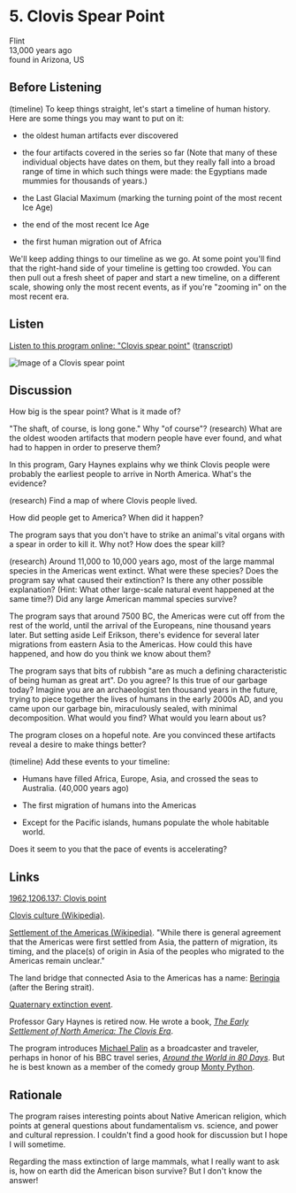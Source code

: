 # 5. Clovis Spear Point

Flint  
13,000 years ago  
found in Arizona, US


## Before Listening

(timeline) To keep things straight, let's start a timeline of human
history. Here are some things you may want to put on it:

*   the oldest human artifacts ever discovered

*   the four artifacts covered in the series so far (Note that many of
    these individual objects have dates on them, but they really fall
    into a broad range of time in which such things were made: the
    Egyptians made mummies for thousands of years.)

*   the Last Glacial Maximum (marking the turning point of the most
    recent Ice Age)

*   the end of the most recent Ice Age

*   the first human migration out of Africa

We'll keep adding things to our timeline as we go. At some point you'll
find that the right-hand side of your timeline is getting too crowded.
You can then pull out a fresh sheet of paper and start a new timeline,
on a different scale, showing only the most recent events, as if you're
"zooming in" on the most recent era.


## Listen

[Listen to this program online:
"Clovis spear point"](http://www.bbc.co.uk/ahistoryoftheworld/objects/hLAME-wiTyaZU2KQf-P5vA)
([transcript](http://www.bbc.co.uk/ahistoryoftheworld/about/transcripts/episode5/))

![Image of a Clovis spear point](https://upload.wikimedia.org/wikipedia/commons/thumb/3/34/Clovis_spear_point.jpg/375px-Clovis_spear_point.jpg)


## Discussion

How big is the spear point? What is it made of?

"The shaft, of course, is long gone." Why "of course"? (research) What
are the oldest wooden artifacts that modern people have ever found, and
what had to happen in order to preserve them?

In this program, Gary Haynes explains why we think Clovis people were
probably the earliest people to arrive in North America. What's the
evidence?

(research) Find a map of where Clovis people lived.

How did people get to America? When did it happen?

The program says that you don't have to strike an animal's vital organs
with a spear in order to kill it. Why not? How does the spear kill?

(research) Around 11,000 to 10,000 years ago, most of the large mammal
species in the Americas went extinct. What were these species? Does the
program say what caused their extinction? Is there any other possible
explanation? (Hint: What other large-scale natural event happened at
the same time?) Did any large American mammal species survive?

The program says that around 7500 BC, the Americas were cut off from the
rest of the world, until the arrival of the Europeans, nine thousand
years later. But setting aside Leif Erikson, there's evidence for
several later migrations from eastern Asia to the Americas. How could
this have happened, and how do you think we know about them?

The program says that bits of rubbish "are as much a defining
characteristic of being human as great art". Do you agree? Is this true
of our garbage today? Imagine you are an archaeologist ten thousand
years in the future, trying to piece together the lives of humans in the
early 2000s AD, and you came upon our garbage bin, miraculously sealed,
with minimal decomposition. What would you find? What would you learn
about us?

The program closes on a hopeful note. Are you convinced these artifacts
reveal a desire to make things better?

(timeline) Add these events to your timeline:

*   Humans have filled Africa, Europe, Asia, and crossed the seas to
    Australia. (40,000 years ago)

*   The first migration of humans into the Americas

*   Except for the Pacific islands, humans populate the whole
    habitable world.

Does it seem to you that the pace of events is accelerating?


## Links

[1962,1206.137: Clovis point](http://www.britishmuseum.org/research/collection_online/collection_object_details.aspx?objectId=3175535&partId=1)

[Clovis culture (Wikipedia)](https://en.wikipedia.org/wiki/Clovis_culture).

[Settlement of the Americas
(Wikipedia)](https://en.wikipedia.org/wiki/Settlement_of_the_Americas).
"While there is general agreement that the Americas were first settled
from Asia, the pattern of migration, its timing, and the place(s) of
origin in Asia of the peoples who migrated to the Americas remain
unclear."

The land bridge that connected Asia to the Americas has a name:
[Beringia](https://en.wikipedia.org/wiki/Beringia) (after the
Bering strait).

[Quaternary extinction
event](https://en.wikipedia.org/wiki/Quaternary_extinction_event).

Professor Gary Haynes is retired now. He wrote a book,
*[The Early Settlement of North America: The Clovis
Era](https://www.goodreads.com/book/show/1285991.The_Early_Settlement_of_North_America)*.

The program introduces [Michael Palin](http://www.themichaelpalin.com/)
as a broadcaster and traveler, perhaps in honor of his BBC travel
series, [*Around the World in 80
Days*](https://en.wikipedia.org/wiki/Michael_Palin:_Around_the_World_in_80_Days).
But he is best known as a member of the comedy group [Monty
Python](http://www.montypython.com/).


## Rationale

The program raises interesting points about Native American religion,
which points at general questions about fundamentalism vs. science, and
power and cultural repression. I couldn't find a good hook for
discussion but I hope I will sometime.

Regarding the mass extinction of large mammals, what I really want to
ask is, how on earth did the American bison survive? But I don't know
the answer!
